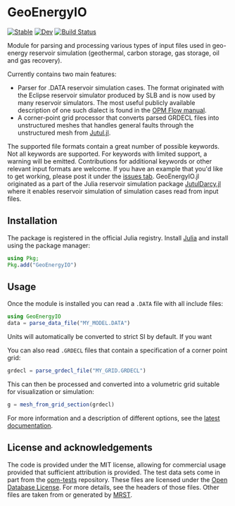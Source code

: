 # GeoEnergyIO

[![Stable](https://img.shields.io/badge/docs-stable-blue.svg)](https://sintefmath.github.io/GeoEnergyIO.jl/stable/)
[![Dev](https://img.shields.io/badge/docs-dev-blue.svg)](https://sintefmath.github.io/GeoEnergyIO.jl/dev/)
[![Build Status](https://github.com/sintefmath/GeoEnergyIO.jl/actions/workflows/CI.yml/badge.svg?branch=main)](https://github.com/sintefmath/GeoEnergyIO.jl/actions/workflows/CI.yml?query=branch%3Amain)

Module for parsing and processing various types of input files used in geo-energy reservoir simulation (geothermal, carbon storage, gas storage, oil and gas recovery).

Currently contains two main features:

- Parser for .DATA reservoir simulation cases. The format originated with the Eclipse reservoir simulator produced by SLB and is now used by many reservoir simulators. The most useful publicly available description of one such dialect is found in the [OPM Flow manual](https://opm-project.org/?page_id=955).
- A corner-point grid processor that converts parsed GRDECL files into unstructured meshes that handles general faults through the unstructured mesh from [Jutul.jl](https://github.com/sintefmath/Jutul.jl).


The supported file formats contain a great number of possible keywords. Not all keywords are supported. For keywords with limited support, a warning will be emitted. Contributions for additional keywords or other relevant input formats are welcome. If you have an example that you'd like to get working, please post it under the [issues tab](https://github.com/sintefmath/GeoEnergyIO.jl/issues). GeoEnergyIO.jl originated as a part of the Julia reservoir simulation package [JutulDarcy.jl](https://github.com/sintefmath/JutulDarcy.jl) where it enables reservoir simulation of simulation cases read from input files.

## Installation
The package is registered in the official Julia registry. Install [Julia](https://julialang.org/) and install using the package manager:
```julia
using Pkg;
Pkg.add("GeoEnergyIO")
```
## Usage
Once the module is installed you can read a `.DATA` file with all include files:
```julia
using GeoEnergyIO
data = parse_data_file("MY_MODEL.DATA")
```
Units will automatically be converted to strict SI by default. If you want 

You can also read `.GRDECL` files that contain a specification of a corner point grid:
```julia
grdecl = parse_grdecl_file("MY_GRID.GRDECL")
```
This can then be processed and converted into a volumetric grid suitable for visualization or simulation:
```julia
g = mesh_from_grid_section(grdecl)
```
For more information and a description of different options, see the [latest documentation](https://sintefmath.github.io/GeoEnergyIO.jl/dev/).

## License and acknowledgements

The code is provided under the MIT license, allowing for commercial usage provided that sufficient attribution is provided. The test data sets come in part from the [opm-tests](https://github.com/opm/opm-tests) repository. These files are licensed under the [Open Database License](http://opendatacommons.org/licenses/odbl/1.0/). For more details, see the headers of those files. Other files are taken from or generated by [MRST](https://mrst.no/).
